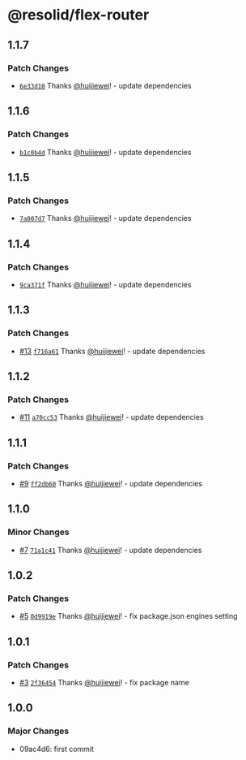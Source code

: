 # @resolid/flex-router

## 1.1.7

### Patch Changes

- [`6e33d10`](https://github.com/huijiewei/resolid-flex-routes/commit/6e33d10a67f59aeff22379faab7d60cf5040189f) Thanks [@huijiewei](https://github.com/huijiewei)! - update dependencies

## 1.1.6

### Patch Changes

- [`b1c0b4d`](https://github.com/huijiewei/resolid-flex-routes/commit/b1c0b4d49ae48b975450ae8f61fee88e65930d91) Thanks [@huijiewei](https://github.com/huijiewei)! - update dependencies

## 1.1.5

### Patch Changes

- [`7a007d7`](https://github.com/huijiewei/resolid-flex-routes/commit/7a007d7104f59d6f9b5bd07266c01e6b6b1666da) Thanks [@huijiewei](https://github.com/huijiewei)! - update dependencies

## 1.1.4

### Patch Changes

- [`9ca371f`](https://github.com/huijiewei/resolid-flex-routes/commit/9ca371f919b890bf27d92b465d7b817a798053a9) Thanks [@huijiewei](https://github.com/huijiewei)! - update dependencies

## 1.1.3

### Patch Changes

- [#13](https://github.com/huijiewei/resolid-flex-routes/pull/13) [`f716a61`](https://github.com/huijiewei/resolid-flex-routes/commit/f716a61ef478a44c576e4b56b91a6f7479901b20) Thanks [@huijiewei](https://github.com/huijiewei)! - update dependencies

## 1.1.2

### Patch Changes

- [#11](https://github.com/huijiewei/resolid-flex-routes/pull/11) [`a70cc53`](https://github.com/huijiewei/resolid-flex-routes/commit/a70cc53034d03cc229c49a14d8db73c8f548165f) Thanks [@huijiewei](https://github.com/huijiewei)! - update dependencies

## 1.1.1

### Patch Changes

- [#9](https://github.com/huijiewei/resolid-flex-routes/pull/9) [`ff2db60`](https://github.com/huijiewei/resolid-flex-routes/commit/ff2db60fb473b940f9f93ed3cde6095b89cbfb93) Thanks [@huijiewei](https://github.com/huijiewei)! - update dependencies

## 1.1.0

### Minor Changes

- [#7](https://github.com/huijiewei/resolid-flex-routes/pull/7) [`71a1c41`](https://github.com/huijiewei/resolid-flex-routes/commit/71a1c412db296f7ececdf382c335a1bdf081f4be) Thanks [@huijiewei](https://github.com/huijiewei)! - update dependencies

## 1.0.2

### Patch Changes

- [#5](https://github.com/huijiewei/resolid-flex-routes/pull/5) [`0d9919e`](https://github.com/huijiewei/resolid-flex-routes/commit/0d9919e56db6b2152a839ce7e134e4865c49d330) Thanks [@huijiewei](https://github.com/huijiewei)! - fix package.json engines setting

## 1.0.1

### Patch Changes

- [#3](https://github.com/huijiewei/resolid-flex-routes/pull/3) [`2f36454`](https://github.com/huijiewei/resolid-flex-routes/commit/2f36454514bc4241c05cbae28f103186f1a5165b) Thanks [@huijiewei](https://github.com/huijiewei)! - fix package name

## 1.0.0

### Major Changes

- 09ac4d6: first commit
